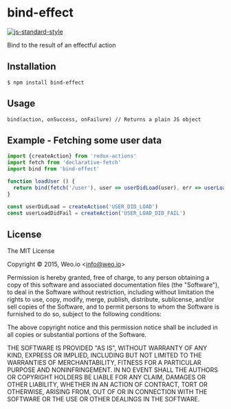 
# bind-effect

[![js-standard-style](https://img.shields.io/badge/code%20style-standard-brightgreen.svg?style=flat)](https://github.com/feross/standard)

Bind to the result of an effectful action

## Installation

    $ npm install bind-effect

## Usage

`bind(action, onSuccess, onFailure) // Returns a plain JS object`

## Example - Fetching some user data

```javascript
import {createAction} from 'redux-actions'
import fetch from 'declarative-fetch'
import bind from 'bind-effect'

function loadUser () {
  return bind(fetch('/user'), user => userDidLoad(user), err => userLoadDidFail(err))
}

const userDidLoad = createAction('USER_DID_LOAD')
const userLoadDidFail = createAction('USER_LOAD_DID_FAIL')
```

## License

The MIT License

Copyright &copy; 2015, Weo.io &lt;info@weo.io&gt;

Permission is hereby granted, free of charge, to any person obtaining a copy of this software and associated documentation files (the "Software"), to deal in the Software without restriction, including without limitation the rights to use, copy, modify, merge, publish, distribute, sublicense, and/or sell copies of the Software, and to permit persons to whom the Software is furnished to do so, subject to the following conditions:

The above copyright notice and this permission notice shall be included in all copies or substantial portions of the Software.

THE SOFTWARE IS PROVIDED "AS IS", WITHOUT WARRANTY OF ANY KIND, EXPRESS OR IMPLIED, INCLUDING BUT NOT LIMITED TO THE WARRANTIES OF MERCHANTABILITY, FITNESS FOR A PARTICULAR PURPOSE AND NONINFRINGEMENT. IN NO EVENT SHALL THE AUTHORS OR COPYRIGHT HOLDERS BE LIABLE FOR ANY CLAIM, DAMAGES OR OTHER LIABILITY, WHETHER IN AN ACTION OF CONTRACT, TORT OR OTHERWISE, ARISING FROM, OUT OF OR IN CONNECTION WITH THE SOFTWARE OR THE USE OR OTHER DEALINGS IN THE SOFTWARE.
